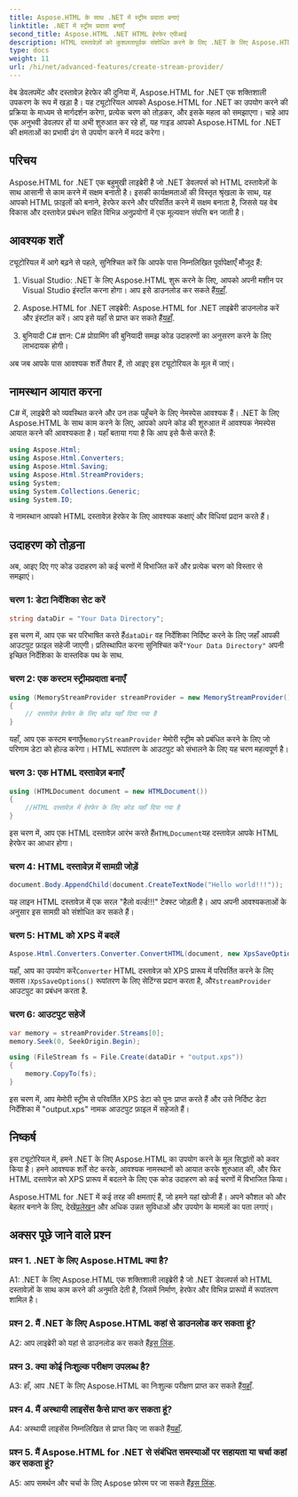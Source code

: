 ```yaml
---
title: Aspose.HTML के साथ .NET में स्ट्रीम प्रदाता बनाएं
linktitle: .NET में स्ट्रीम प्रदाता बनाएँ
second_title: Aspose.HTML .NET HTML हेरफेर एपीआई
description: HTML दस्तावेज़ों को कुशलतापूर्वक संशोधित करने के लिए .NET के लिए Aspose.HTML का उपयोग करना सीखें। डेवलपर्स के लिए चरण-दर-चरण ट्यूटोरियल।
type: docs
weight: 11
url: /hi/net/advanced-features/create-stream-provider/
---
```

वेब डेवलपमेंट और दस्तावेज़ हेरफेर की दुनिया में, Aspose.HTML for .NET एक शक्तिशाली उपकरण के रूप में खड़ा है। यह ट्यूटोरियल आपको Aspose.HTML for .NET का उपयोग करने की प्रक्रिया के माध्यम से मार्गदर्शन करेगा, प्रत्येक चरण को तोड़कर, और इसके महत्व को समझाएगा। चाहे आप एक अनुभवी डेवलपर हों या अभी शुरुआत कर रहे हों, यह गाइड आपको Aspose.HTML for .NET की क्षमताओं का प्रभावी ढंग से उपयोग करने में मदद करेगा।

## परिचय

Aspose.HTML for .NET एक बहुमुखी लाइब्रेरी है जो .NET डेवलपर्स को HTML दस्तावेज़ों के साथ आसानी से काम करने में सक्षम बनाती है। इसकी कार्यक्षमताओं की विस्तृत श्रृंखला के साथ, यह आपको HTML फ़ाइलों को बनाने, हेरफेर करने और परिवर्तित करने में सक्षम बनाता है, जिससे यह वेब विकास और दस्तावेज़ प्रबंधन सहित विभिन्न अनुप्रयोगों में एक मूल्यवान संपत्ति बन जाती है।

## आवश्यक शर्तें

ट्यूटोरियल में आगे बढ़ने से पहले, सुनिश्चित करें कि आपके पास निम्नलिखित पूर्वापेक्षाएँ मौजूद हैं:

1.  Visual Studio: .NET के लिए Aspose.HTML शुरू करने के लिए, आपको अपनी मशीन पर Visual Studio इंस्टॉल करना होगा। आप इसे डाउनलोड कर सकते हैं[यहाँ](https://visualstudio.microsoft.com/).

2.  Aspose.HTML for .NET लाइब्रेरी: Aspose.HTML for .NET लाइब्रेरी डाउनलोड करें और इंस्टॉल करें। आप इसे यहाँ से प्राप्त कर सकते हैं[यहाँ](https://releases.aspose.com/html/net/).

3. बुनियादी C# ज्ञान: C# प्रोग्रामिंग की बुनियादी समझ कोड उदाहरणों का अनुसरण करने के लिए लाभदायक होगी।

अब जब आपके पास आवश्यक शर्तें तैयार हैं, तो आइए इस ट्यूटोरियल के मूल में जाएं।

## नामस्थान आयात करना

C# में, लाइब्रेरी को व्यवस्थित करने और उन तक पहुँचने के लिए नेमस्पेस आवश्यक हैं। .NET के लिए Aspose.HTML के साथ काम करने के लिए, आपको अपने कोड की शुरुआत में आवश्यक नेमस्पेस आयात करने की आवश्यकता है। यहाँ बताया गया है कि आप इसे कैसे करते हैं:

```csharp
using Aspose.Html;
using Aspose.Html.Converters;
using Aspose.Html.Saving;
using Aspose.Html.StreamProviders;
using System;
using System.Collections.Generic;
using System.IO;
```

ये नामस्थान आपको HTML दस्तावेज़ हेरफेर के लिए आवश्यक कक्षाएं और विधियां प्रदान करते हैं।

## उदाहरण को तोड़ना

अब, आइए दिए गए कोड उदाहरण को कई चरणों में विभाजित करें और प्रत्येक चरण को विस्तार से समझाएं।

### चरण 1: डेटा निर्देशिका सेट करें

```csharp
string dataDir = "Your Data Directory";
```

 इस चरण में, आप एक चर परिभाषित करते हैं`dataDir` वह निर्देशिका निर्दिष्ट करने के लिए जहाँ आपकी आउटपुट फ़ाइल सहेजी जाएगी। प्रतिस्थापित करना सुनिश्चित करें`"Your Data Directory"` अपनी इच्छित निर्देशिका के वास्तविक पथ के साथ.

### चरण 2: एक कस्टम स्ट्रीमप्रदाता बनाएँ

```csharp
using (MemoryStreamProvider streamProvider = new MemoryStreamProvider())
{
    // दस्तावेज़ हेरफेर के लिए कोड यहाँ दिया गया है
}
```

 यहाँ, आप एक कस्टम बनाएँ`MemoryStreamProvider` मेमोरी स्ट्रीम को प्रबंधित करने के लिए जो परिणाम डेटा को होल्ड करेगा। HTML रूपांतरण के आउटपुट को संभालने के लिए यह चरण महत्वपूर्ण है।

### चरण 3: एक HTML दस्तावेज़ बनाएँ

```csharp
using (HTMLDocument document = new HTMLDocument())
{
    //HTML दस्तावेज़ में हेरफेर के लिए कोड यहाँ दिया गया है
}
```

 इस चरण में, आप एक HTML दस्तावेज़ आरंभ करते हैं`HTMLDocument`यह दस्तावेज़ आपके HTML हेरफेर का आधार होगा।

### चरण 4: HTML दस्तावेज़ में सामग्री जोड़ें

```csharp
document.Body.AppendChild(document.CreateTextNode("Hello world!!!"));
```

यह लाइन HTML दस्तावेज़ में एक सरल "हैलो वर्ल्ड!!!" टेक्स्ट जोड़ती है। आप अपनी आवश्यकताओं के अनुसार इस सामग्री को संशोधित कर सकते हैं।

### चरण 5: HTML को XPS में बदलें

```csharp
Aspose.Html.Converters.Converter.ConvertHTML(document, new XpsSaveOptions(), streamProvider);
```

 यहाँ, आप का उपयोग करें`Converter` HTML दस्तावेज़ को XPS प्रारूप में परिवर्तित करने के लिए क्लास।`XpsSaveOptions()` रूपांतरण के लिए सेटिंग्स प्रदान करता है, और`streamProvider` आउटपुट का प्रबंधन करता है.

### चरण 6: आउटपुट सहेजें

```csharp
var memory = streamProvider.Streams[0];
memory.Seek(0, SeekOrigin.Begin);

using (FileStream fs = File.Create(dataDir + "output.xps"))
{
    memory.CopyTo(fs);
}
```

इस चरण में, आप मेमोरी स्ट्रीम से परिवर्तित XPS डेटा को पुनः प्राप्त करते हैं और उसे निर्दिष्ट डेटा निर्देशिका में "output.xps" नामक आउटपुट फ़ाइल में सहेजते हैं।

## निष्कर्ष

इस ट्यूटोरियल में, हमने .NET के लिए Aspose.HTML का उपयोग करने के मूल सिद्धांतों को कवर किया है। हमने आवश्यक शर्तें सेट करके, आवश्यक नामस्थानों को आयात करके शुरुआत की, और फिर HTML दस्तावेज़ को XPS प्रारूप में बदलने के लिए एक कोड उदाहरण को कई चरणों में विभाजित किया।

 Aspose.HTML for .NET में कई तरह की क्षमताएं हैं, जो हमने यहां खोजी हैं। अपने कौशल को और बेहतर बनाने के लिए, देखें[प्रलेखन](https://reference.aspose.com/html/net/) और अधिक उन्नत सुविधाओं और उपयोग के मामलों का पता लगाएं।

## अक्सर पूछे जाने वाले प्रश्न

### प्रश्न 1. .NET के लिए Aspose.HTML क्या है?

A1: .NET के लिए Aspose.HTML एक शक्तिशाली लाइब्रेरी है जो .NET डेवलपर्स को HTML दस्तावेज़ों के साथ काम करने की अनुमति देती है, जिसमें निर्माण, हेरफेर और विभिन्न प्रारूपों में रूपांतरण शामिल है।

### प्रश्न 2. मैं .NET के लिए Aspose.HTML कहां से डाउनलोड कर सकता हूं?

 A2: आप लाइब्रेरी को यहां से डाउनलोड कर सकते हैं[इस लिंक](https://releases.aspose.com/html/net/).

### प्रश्न 3. क्या कोई निःशुल्क परीक्षण उपलब्ध है?

 A3: हाँ, आप .NET के लिए Aspose.HTML का निःशुल्क परीक्षण प्राप्त कर सकते हैं[यहाँ](https://releases.aspose.com/).

### प्रश्न 4. मैं अस्थायी लाइसेंस कैसे प्राप्त कर सकता हूं?

 A4: अस्थायी लाइसेंस निम्नलिखित से प्राप्त किए जा सकते हैं[यहाँ](https://purchase.aspose.com/temporary-license/).

### प्रश्न 5. मैं Aspose.HTML for .NET से संबंधित समस्याओं पर सहायता या चर्चा कहां कर सकता हूं?

 A5: आप समर्थन और चर्चा के लिए Aspose फ़ोरम पर जा सकते हैं[इस लिंक](https://forum.aspose.com/).